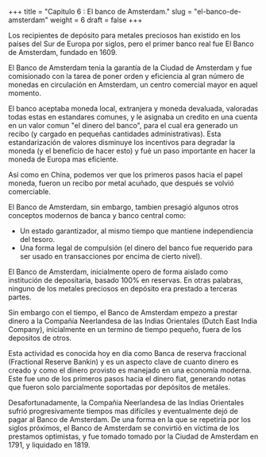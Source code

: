 +++
title = "Capitulo 6 : El banco de Amsterdam."
slug = "el-banco-de-amsterdam"
weight = 6
draft = false
+++

Los recipientes de depósito para metales preciosos han existido en los países del Sur de Europa por siglos, pero el primer banco real fue El Banco de Amsterdam, fundado en 1609.

El Banco de Amsterdam tenia la garantía de la Ciudad de Amsterdam y fue comisionado con la tarea de poner orden y eficiencia al gran número de monedas en circulación en Amsterdam, un centro comercial mayor en aquel momento.

El banco aceptaba moneda local, extranjera y moneda devaluada, valoradas todas estas en estandares comunes, y le asignaba un credito en una cuenta en un valor comun "el dinero del banco", para el cual era generado un recibo (y cargado en pequeñas cantidades administrativas). Esta estandarización de valores disminuye los incentivos para degradar la moneda (y el beneficio de hacer esto) y fué un paso importante en hacer la moneda de Europa mas eficiente.

Así como en China, podemos ver que los primeros pasos hacia el papel moneda, fueron un recibo por metal acuñado, que después se volvió comerciable.

El Banco de Amsterdam, sin embargo, tambien presagió algunos otros conceptos modernos de banca y banco central como:

- Un estado garantizador, al mismo tiempo que mantiene independiencia del tesoro.
- Una forma legal de compulsión (el dinero del banco fue requerido para ser usado en transacciones por encima de cierto nivel).

El Banco de Amsterdam, inicialmente opero de forma aislado como institución de depositaria, basado 100% en reservas. En otras palabras, ninguno de los metales preciosos en depósito era prestado a terceras partes.

Sin embargo con el tiempo, el Banco de Amsterdam empezo a prestar dinero a la Compañía Neerlandesa de las Indias Orientales (Dutch East India Company), inicialmente en un termino de tiempo pequeño, fuera de los depositos de otros.

Esta actividad es conocida hoy en dia como Banca de reserva fraccional (Fractional Reserve Bankin) y es un aspecto clave de cuanto dinero es creado y como el dinero provisto es manejado en una economía moderna. Este fue uno de los primeros pasos hacia el dinero fiat, generando notas que fueron solo parcialmente soportadas por depósitos de metáles.

Desafortunadamente, la Compañia Neerlandesa de las Indias Orientales sufrió progresivamente tiempos mas difíciles y eventualmente dejó de pagar al Banco de Amsterdam. De una forma en la que se repetiría por los siglos próximos, el Banco de Amsterdam se convirtió en víctima de los prestamos optimistas, y fue tomado tomado por la Ciudad de Amsterdam en 1791, y liquidado en 1819.